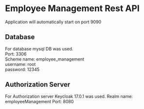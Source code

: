 # Employee Management Rest API


Application will automatically start on port 9090


## Database
For database mysql DB was used. \
Port: 3306 \
Scheme name: employee_management \
username: root \
password: 12345

## Authorization Server
For Authorization server Keycloak 17.0.1 was used.
Realm name: employeeManagement
Port: 8080
